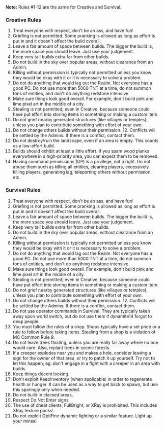 **Note:** Rules #1-12 are the same for Creative and Survival.

### Creative Rules

1. Treat everyone with respect, don't be an ass, and have fun!
2. Griefing is not permitted. Some pranking is allowed as long as effort is put in and it doesn't affect the build overall.
3. Leave a fair amount of space between builds. The bigger the build is, the more space you should leave. Just use your judgement.
4. Keep very tall builds extra far from other builds.
5. Do not build in the sky over popular areas, without clearance from an Admin.
6. Killing without permission is typically not permitted unless you know they would be okay with it or it is necessary to solve a problem.
7. Do not do anything that would lag out the Realm. Not everyone has a good PC. Do not use more than 5000 TNT at a time, do not summon tons of entities, and don't do anything redstone intensive.
8. Make sure things look good overall. For example, don't build pink and lime pixel art in the middle of a city.
9. Stealing is not permitted, even in Creative, because someone could have put effort into storing items in something or making a custom item.
10. Do not grief nearby generated structures (like villages or temples), unless you plan to contribute something with effort of your own.
11. Do not change others builds without their permission.
​12. Conflicts will be settled by the Admins. If there is a conflict, contact them.
13. Do not destroy/ruin the landscape, even if an area is empty. This counts as a low-effort build.
14. Builds should exhibit at least a little effort. If you spam wood planks everywhere in a high-priority area, you can expect them to be removed.
15. Having command permissions (OP) is a privilege, not a right. Do not abuse them such as killing all entities, clearing players, excessively killing players, generating lag, teleporting others without permission, etc.

### Survival Rules

1. Treat everyone with respect, don't be an ass, and have fun!
2. Griefing is not permitted. Some pranking is allowed as long as effort is put in and it doesn't affect the build overall.
3. Leave a fair amount of space between builds. The bigger the build is, the more space you should leave. Just use your judgement.
4. Keep very tall builds extra far from other builds.
5. Do not build in the sky over popular areas, without clearance from an Admin.
6. Killing without permission is typically not permitted unless you know they would be okay with it or it is necessary to solve a problem.
7. Do not do anything that would lag out the Realm. Not everyone has a good PC. Do not use more than 5000 TNT at a time, do not summon tons of entities, and don't do anything redstone intensive.
8. Make sure things look good overall. For example, don't build pink and lime pixel art in the middle of a city.
9. Stealing is not permitted, even in Creative, because someone could have put effort into storing items in something or making a custom item.
10. Do not grief nearby generated structures (like villages or temples), unless you plan to contribute something with effort of your own.
11. Do not change others builds without their permission.
​12. Conflicts will be settled by the Admins. If there is a conflict, contact them.
13. Do not use operator commands in Survival. They are typically taken away upon world switch, but do not use them if dynamite14 forgot to deop people.
14. You must follow the rules of a shop. Shops typically have a set price or a rule to follow before taking items. Stealing from a shop is a violation of MC Common Rule 9.
15. Do not leave trees floating, unless you are really far away where no one would care. Also, replant trees in scenic forests.
16. If a creeper explodes near you and makes a hole, consider leaving a sign for the owner of that area, or try to patch it up yourself. Try not to let this happen; eg: don't engage in a fight with a creeper in an area with builds.
17. Keep things decent looking.
18. Don't exploit KeepInventory (when applicable) in order to regenerate health or hunger. It can be used as a way to get back to spawn, but use this sparingly only when needed.
19. Do not build in claimed areas.
20. Respect Do Not Enter signs.
21. The use of cheat clients, FullBright, or XRay is prohibited. This includes XRay texture packs!
22. Do not exploit OptiFine dynamic lighting or a similar feature. Light up your mines!
